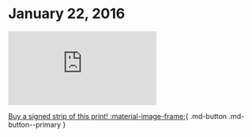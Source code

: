# January 22, 2016

![](https://www.achewood.com/comic.php?date=01222016)

[Buy a signed strip of this print! :material-image-frame:](https://achewood-holiday-pop-up.myshopify.com/products/strip#01222016){ .md-button .md-button--primary }
